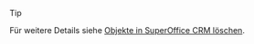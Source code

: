 <!-- markdownlint-disable-file MD041 -->
> [!TIP]
> Für weitere Details siehe [Objekte in SuperOffice CRM löschen][1].

<!-- Referenced links -->
[1]: ../basics/deleting-elements.md

